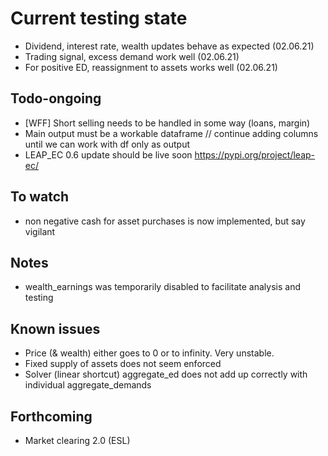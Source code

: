 # Current testing state

- Dividend, interest rate, wealth updates behave as expected (02.06.21)
- Trading signal, excess demand work well (02.06.21)
- For positive ED, reassignment to assets works well (02.06.21)

## Todo-ongoing

- [WFF] Short selling needs to be handled in some way (loans, margin)
- Main output must be a workable dataframe // continue adding columns until we can work with df only as output
- LEAP_EC 0.6 update should be live soon https://pypi.org/project/leap-ec/

## To watch
- non negative cash for asset purchases is now implemented, but say vigilant 

## Notes
- wealth_earnings was temporarily disabled to facilitate analysis and testing

## Known issues

- Price (& wealth) either goes to 0 or to infinity. Very unstable.
- Fixed supply of assets does not seem enforced
- Solver (linear shortcut) aggregate_ed does not add up correctly with individual aggregate_demands

## Forthcoming

- Market clearing 2.0 (ESL)

